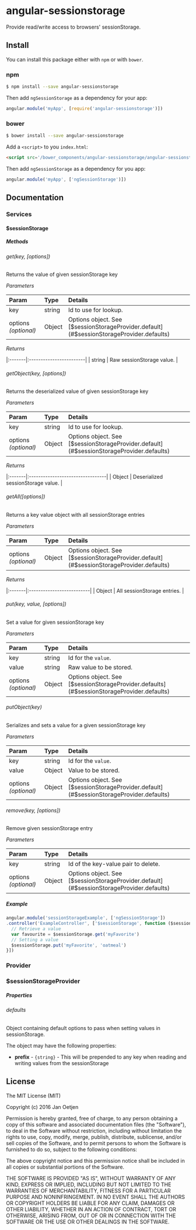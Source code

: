 # angular-sessionstorage

Provide read/write access to browsers' sessionStorage.

## Install

You can install this package either with `npm` or with `bower`.

### npm

```sh
$ npm install --save angular-sessionstorage
```

Then add `ngSessionStorage` as a dependency for your app:

```js
angular.module('myApp', [require('angular-sessionstorage')])
```

### bower

```sh
$ bower install --save angular-sessionstorage
```

Add a `<script>` to you `index.html`:

```html
<script src='/bower_components/angular-sessionstorage/angular-sessionstorage.js"></script>
```

Then add `ngSessionStorage` as a dependency for you app:

```js
angular.module('myApp', ['ngSessionStorage')])
```

## Documentation

### Services

#### $sessionStorage

##### Methods

###### get(key, [options])

Returns the value of given sessionStorage key

_Parameters_

| Param                | Type   | Details                                                                              |
|:---------------------|:-------|:-------------------------------------------------------------------------------------|
| key                  | string | Id to use for lookup.                                                                |
| options _(optional)_ | Object | Options object. See [$sessionStorageProvider.default](#$sessionStorageProvider.defaults) |

_Returns_

|:-------|:------------------------|
| string | Raw sessionStorage value. |

###### getObject(key, [options])

Returns the deserialized value of given sessionStorage key

_Parameters_

| Param                | Type   | Details                                                                              |
|:---------------------|:-------|:-------------------------------------------------------------------------------------|
| key                  | string | Id to use for lookup.                                                                |
| options _(optional)_ | Object | Options object. See [$sessionStorageProvider.default](#$sessionStorageProvider.defaults) |

_Returns_

|:-------|:---------------------------------|
| Object | Deserialized sessionStorage value. |

###### getAll([options])

Returns a key value object with all sessionStorage entries

_Parameters_

| Param                | Type   | Details                                                                              |
|:---------------------|:-------|:-------------------------------------------------------------------------------------|
| options _(optional)_ | Object | Options object. See [$sessionStorageProvider.default](#$sessionStorageProvider.defaults) |

_Returns_

|:-------|:--------------------------|
| Object | All sessionStorage entries. |

###### put(key, value, [options])

Set a value for given sessionStorage key

_Parameters_

| Param                | Type   | Details                                                                               |
|:---------------------|:-------|:--------------------------------------------------------------------------------------|
| key                  | string | Id for the `value`.                                                                   |
| value                | string | Raw value to be stored.                                                               |
| options _(optional)_ | Object | Options object. See [$sessionStorageProvider.defaults](#$sessionStorageProvider.defaults) |

###### putObject(key)

Serializes and sets a value for a given sessionStorage key

_Parameters_

| Param                | Type   | Details                                                                              |
|:---------------------|:-------|:-------------------------------------------------------------------------------------|
| key                  | string | Id for the `value`.                                                                  |
| value                | Object | Value to be stored.                                                                  |
| options _(optional)_ | Object | Options object. See [$sessionStorageProvider.default](#$sessionStorageProvider.defaults) |

###### remove(key, [options])

Remove given sessionStorage entry

_Parameters_

| Param                | Type   | Details                                                                              |
|:---------------------|:-------|:-------------------------------------------------------------------------------------|
| key                  | string | Id of the key-value pair to delete.                                                  |
| options _(optional)_ | Object | Options object. See [$sessionStorageProvider.default](#$sessionStorageProvider.defaults) |

##### Example

```js
angular.module('sessionStorageExample', ['ngSessionStorage'])
.controller('ExampleController', ['$sessionStorage', function ($sessionStorage) {
  // Retrieve a value
  var favourite = $sessionStorage.get('myFavorite')
  // Setting a value
  $sessionStorage.put('myFavorite', 'oatmeal')
}])
```

### Provider

### $sessionStorageProvider

##### Properties

###### <a id="$sessionStorageProvider.defaults"></a>defaults

Object containing default options to pass when setting values in sessionStorage.

The object may have the following properties:

- **prefix** - `{string}` - This will be prepended to any key when reading 
  and writing values from the sessionStorage


## License

The MIT License (MIT)

Copyright (c) 2016 Jan Oetjen

Permission is hereby granted, free of charge, to any person obtaining a copy
of this software and associated documentation files (the "Software"), to deal
in the Software without restriction, including without limitation the rights
to use, copy, modify, merge, publish, distribute, sublicense, and/or sell
copies of the Software, and to permit persons to whom the Software is
furnished to do so, subject to the following conditions:

The above copyright notice and this permission notice shall be included in all
copies or substantial portions of the Software.

THE SOFTWARE IS PROVIDED "AS IS", WITHOUT WARRANTY OF ANY KIND, EXPRESS OR
IMPLIED, INCLUDING BUT NOT LIMITED TO THE WARRANTIES OF MERCHANTABILITY,
FITNESS FOR A PARTICULAR PURPOSE AND NONINFRINGEMENT. IN NO EVENT SHALL THE
AUTHORS OR COPYRIGHT HOLDERS BE LIABLE FOR ANY CLAIM, DAMAGES OR OTHER
LIABILITY, WHETHER IN AN ACTION OF CONTRACT, TORT OR OTHERWISE, ARISING FROM,
OUT OF OR IN CONNECTION WITH THE SOFTWARE OR THE USE OR OTHER DEALINGS IN THE
SOFTWARE.
